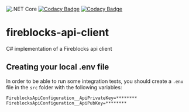 ![.NET Core](https://github.com/trakx/fireblocks-api-client/workflows/.NET%20Core/badge.svg)
[![Codacy Badge](https://app.codacy.com/project/badge/Grade/6fe2cb28a3394099931eabf90d8245c0)](https://www.codacy.com/gh/trakx/fireblocks-api-client/dashboard?utm_source=github.com&amp;utm_medium=referral&amp;utm_content=trakx/fireblocks-api-client&amp;utm_campaign=Badge_Grade)
[![Codacy Badge](https://app.codacy.com/project/badge/Coverage/6fe2cb28a3394099931eabf90d8245c0)](https://www.codacy.com/gh/trakx/fireblocks-api-client/dashboard?utm_source=github.com&utm_medium=referral&utm_content=trakx/fireblocks-api-client&utm_campaign=Badge_Coverage)

# fireblocks-api-client
C# implementation of a Fireblocks api client

## Creating your local .env file

In order to be able to run some integration tests, you should create a `.env` file in the `src` folder with the following variables:

```secretsEnvVariables
FireblocksApiConfiguration__ApiPrivateKey=********
FireblocksApiConfiguration__ApiPubKey=********
```
